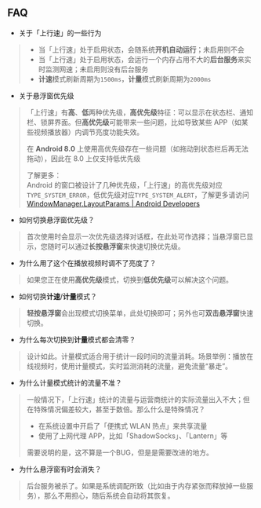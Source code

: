 ## FAQ


- 关于「上行速」的一些行为
> - 当「上行速」处于启用状态，会随系统**开机自动运行**；未启用则不会
> - 当「上行速」处于启用状态，会运行一个内存占用不大的**后台服务**来实时监测网速；未启用则没有后台服务
> - **计速**模式刷新周期为`1500ms`，**计量**模式刷新周期为`2000ms`

- 关于悬浮窗优先级
> 「上行速」有**高**、**低**两种优先级，**高优先级**特征：可以显示在状态栏、通知栏、锁屏界面。但**高优先级**可能带来一些问题，比如导致某些 APP（如某些视频播放器）内调节亮度功能失效。
>
> 在 **Android 8.0** 上使用高优先级存在一些问题（如拖动到状态栏后再无法拖动），因此在 8.0 上仅支持低优先级
>
> 了解更多：<br />
> Android 的窗口被设计了几种优先级，「上行速」的高优先级对应`TYPE_SYSTEM_ERROR`，低优先级对应`TYPE_SYSTEM_ALERT`，了解更多请访问<br />
> [WindowManager.LayoutParams | Android Developers](https://developer.android.com/reference/android/view/WindowManager.LayoutParams.html#type)

- 如何切换悬浮窗优先级？
> 首次使用时会显示一次优先级选择对话框，在此处可作选择；当悬浮窗已显示，您随时可以通过**长按悬浮窗**来快速切换优先级。

- 为什么用了这个在播放视频时调不了亮度了？
> 如果您正在使用**高优先级**模式，切换到**低优先级**可以解决这个问题。

- 如何切换**计速**/**计量**模式？
> **轻按悬浮窗**会出现模式切换菜单，此处切换即可；另外也可**双击悬浮窗**快速切换。

- 为什么每次切换到**计量**模式都会清零？
> 设计如此。计量模式适合用于统计一段时间的流量消耗。场景举例：播放在线视频时，使用计量模式，实时监测消耗的流量，避免流量“暴走”。

- 为什么计量模式统计的流量不准？
> 一般情况下，「上行速」统计的流量与运营商统计的实际流量出入不大；但在特殊情况偏差较大，甚至于数倍。那么什么是特殊情况？
> - 在系统设置中开启了「便携式 WLAN 热点」来共享流量
> - 使用了上网代理 APP，比如「ShadowSocks」、「Lantern」等
>
> 需要说明的是，这不算是一个BUG，但是是需要改进的地方。

- 为什么悬浮窗有时会消失？
> 后台服务被杀了。如果是系统调配所致（比如由于内存紧张而释放掉一些服务），那么不用担心，随后系统会自动将其恢复。